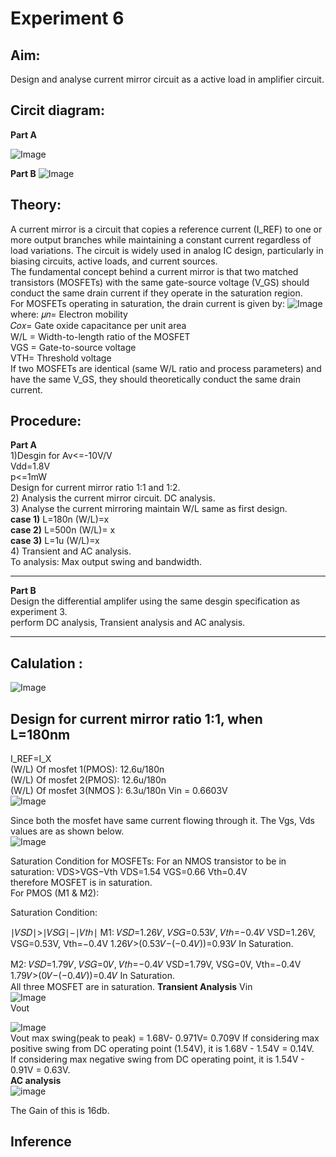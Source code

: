# Experiment 6
## Aim: 
Design and analyse current mirror circuit as a  active load in amplifier circuit.
## Circit diagram:  
**Part A**


![Image](https://github.com/user-attachments/assets/eae4e924-2b8e-48bd-8642-c0476619949e)



**Part B** 
![Image](https://github.com/user-attachments/assets/1a3cc7d7-b1b4-4551-93a4-d08dda42fc8b)



## Theory:
A current mirror is a circuit that copies a reference current (I_REF) to one or more output branches while maintaining a constant current regardless of load variations. The circuit is widely used in analog IC design, particularly in biasing circuits, active loads, and current sources.  
The fundamental concept behind a current mirror is that two matched transistors (MOSFETs) with the same gate-source voltage (V_GS) should conduct the same drain current if they operate in the saturation region.  
For MOSFETs operating in saturation, the drain current is given by:
![Image](https://github.com/user-attachments/assets/eb3e0505-5b88-4365-a8e0-9ddf5eeb9d01)  
where:
𝜇𝑛= Electron mobility  
𝐶𝑜𝑥= Gate oxide capacitance per unit area  
W/L = Width-to-length ratio of the MOSFET  
VGS = Gate-to-source voltage  
VTH= Threshold voltage  
If two MOSFETs are identical (same W/L ratio and process parameters) and have the same V_GS, they should theoretically conduct the same drain current.  
## Procedure:
**Part A**  
1)Desgin for Av<=-10V/V  
Vdd=1.8V  
p<=1mW  
Design for current mirror ratio 1:1 and 1:2.  
2) Analysis the current mirror circuit. DC analysis.  
3)  Analyse the current mirroring maintain W/L same as first design.  
**case 1)** L=180n (W/L)=x  
**case 2)** L=500n (W/L)= x  
**case 3)** L=1u (W/L)=x  
4) Transient and AC analysis.    
To analysis: Max output swing and bandwidth.   
___
**Part B**  
Design the differential amplifer using the same desgin specification as experiment 3.  
perform DC analysis, Transient analysis and AC analysis.  
___  
## Calulation :
![Image](https://github.com/user-attachments/assets/b2b17a7b-181b-4ccc-8997-b7a1b983458d)  
## Design for current mirror ratio 1:1, when L=180nm
I_REF=I_X  
 (W/L) Of mosfet 1(PMOS): 12.6u/180n  
 (W/L) Of mosfet 2(PMOS):  12.6u/180n    
 (W/L) Of mosfet 3(NMOS ):  6.3u/180n
 Vin = 0.6603V  
 ![Image](https://github.com/user-attachments/assets/9435623b-2b56-4cbd-93c4-2f43017efc0d)

Since both the mosfet have same current flowing through it. The Vgs, Vds values are as shown below.  
![Image](https://github.com/user-attachments/assets/ca89ef2c-bed2-401f-85d9-b6b101bfc1c4)

 
Saturation Condition for MOSFETs:
For an NMOS transistor to be in saturation:
VDS>VGS−Vth
​VDS=1.54
VGS=0.66
Vth=0.4V  
therefore MOSFET is in saturation.  
For PMOS (M1 & M2):

Saturation Condition:

∣𝑉𝑆𝐷∣>∣𝑉𝑆𝐺∣−∣𝑉𝑡ℎ∣
M1:
𝑉𝑆𝐷=1.26𝑉,
𝑉𝑆𝐺=0.53𝑉,
𝑉𝑡ℎ=−0.4𝑉
VSD=1.26V,
VSG=0.53V,
Vth=−0.4V
1.26𝑉>(0.53𝑉−(−0.4𝑉))=0.93𝑉
In Saturation.

M2:
𝑉𝑆𝐷=1.79𝑉,
𝑉𝑆𝐺=0𝑉,
𝑉𝑡ℎ=−0.4𝑉
VSD=1.79V,
VSG=0V,
Vth=−0.4V
1.79𝑉>(0𝑉−(−0.4𝑉))=0.4𝑉
In Saturation.  
All three MOSFET are in saturation. 
**Transient Analysis**
Vin  
![Image](https://github.com/user-attachments/assets/85aeb216-5b66-4c4e-97b2-9b02e661ef2f)  
Vout  

![Image](https://github.com/user-attachments/assets/f0440ce6-d395-4b34-b2f3-1805fc6b01d9)  
Vout max swing(peak to peak) = 1.68V- 0.971V= 0.709V 
If considering max positive swing from DC operating point (1.54V), it is 1.68V - 1.54V = 0.14V.  
If considering max negative swing from DC operating point, it is 1.54V - 0.91V = 0.63V.  
**AC analysis**  
![image](https://github.com/user-attachments/assets/bffde00e-e5e2-4139-8614-7ab03d8d1889)

The Gain of this is 16db.  
## Inference  









  
